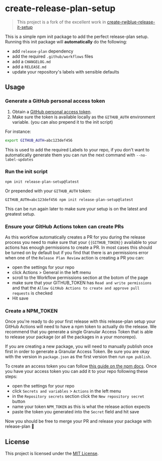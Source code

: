 # create-release-plan-setup

> This project is a fork of the excellent work in [create-rwjblue-release-it-setup](https://github.com/rwjblue/create-rwjblue-release-it-setup)

This is a simple npm init package to add the perfect release-plan setup. Running this init package will **automatically** do the following:

* add `release-plan` dependency
* add the required `.github/workflows` files
* add a `CHANGELOG.md`
* add a `RELEASE.md`
* update your repository's labels with sensible defaults

## Usage

### Generate a GitHub personal access token

1. Obtain a [GitHub personal access token](https://github.com/settings/tokens/new?scopes=repo&description=GITHUB_AUTH+env+variable).
2. Make sure the token is available locally as the `GITHUB_AUTH` environment variable. (you can also prepend it to the init script)
  
  For instance:
  ```bash
  export GITHUB_AUTH=abc123def456
  ```

This is used to add the required Labels to your repo, if you don't want to automatically generate them you can run the next command with `--no-label-updates`

### Run the init script

```
npm init release-plan-setup@latest
```

Or prepended with your `GITHUB_AUTH` token:

```
GITHUB_AUTH=abc123def456 npm init release-plan-setup@latest
```
This can be run again later to make sure your setup is on the latest and greatest setup.

### Ensure your GitHub Actions token can create PRs

As this workflow automatically creates a PR for you during the release process you need to make sure that your `{{GITHUB_TOKEN}}` available to your actions has enough permissions to create a PR. In most cases this should be turned on by default but if you find that there is an permissions error when one of the `Release Plan Review` action is creating a PR you can:

- open the settings for your repo
- click Actions > General in the left menu
- scroll to the Workflow permissions section at the botom of the page
- make sure that your GITHUB_TOKEN has `Read and write permissions` and that the `Allow GitHub Actions to create and approve pull requests` is checked
- Hit save

### Create a NPM_TOKEN

Once you're ready to do your first release with this release-plan setup your GitHub Actions will need to have a npm token to actually do the release. We recommend that you generate a single Granular Access Token that is able to release your package (or all the packages in a your monorepo).

If you are creating a new package, you will need to manually publish once first in order to generate a Granular Access Token. Be sure you are okay with the version in `package.json` as the first version then run `npm publish`. 

To create an access token you can follow [this guide on the npm docs](https://docs.npmjs.com/creating-and-viewing-access-tokens#creating-granular-access-tokens-on-the-website). Once you have your access token you can add it to your repo following these steps:

- open the settings for your repo
- click `Secrets and variables` > `Actions` in the left menu
- in the `Repository secrets` section click the `New repository secret` button
- name your token `NPM_TOKEN` as this is what the release action expects
- paste the token you generated into the `Secret` field and hit save

Now you should be free to merge your PR and release your package with release-plan 🎉

## License

This project is licensed under the [MIT License](LICENSE.md).
